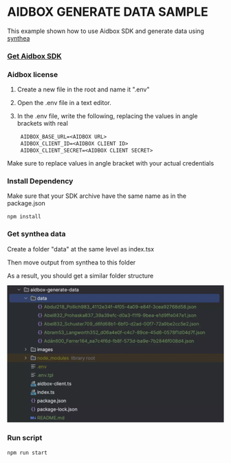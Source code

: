 # AIDBOX GENERATE DATA SAMPLE

This example shown how to use Aidbox SDK and generate data using [synthea](https://synthea.mitre.org/)



### [Get Aidbox SDK](../../README.md)

### Aidbox license
1. Create a new file in the root and name it ".env"
2. Open the .env file in a text editor.
3. In the .env file, write the following, replacing the values in angle brackets with real 

        AIDBOX_BASE_URL=<AIDBOX URL>
        AIDBOX_CLIENT_ID=<AIDBOX CLIENT ID>
        AIDBOX_CLIENT_SECRET=<AIDBOX CLIENT SECRET>

Make sure to replace values in angle bracket with your actual credentials

### Install Dependency

Make sure that your SDK archive have the same name as in the package.json

    npm install


### Get synthea data

Create a folder "data" at the same level as index.tsx

Then move output from synthea to this folder

As a result, you should get a similar folder structure

![result](../../assets/result.webp)


### Run script
    
    npm run start





